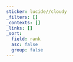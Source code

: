 ```yaml
---
sticker: lucide//cloudy
_filters: []
_contexts: []
_links: []
_sort:
  field: rank
  asc: false
  group: false
---
```

